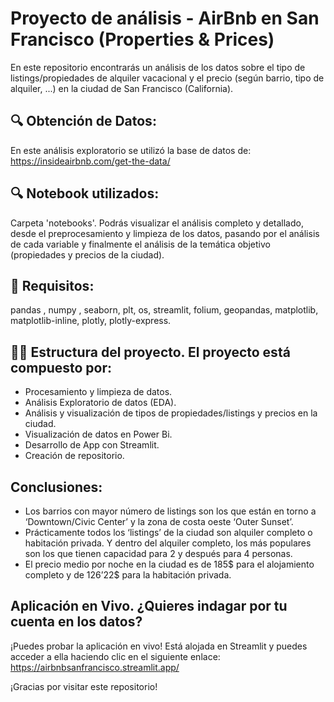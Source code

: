 # Proyecto de análisis - AirBnb en San Francisco (Properties & Prices)

En este repositorio encontrarás un análisis de los datos sobre el tipo de listings/propiedades de alquiler vacacional y el precio (según barrio, tipo de alquiler, ...) en la ciudad de San Francisco (California). 


## 🔍 Obtención de Datos:
En este análisis exploratorio se utilizó la base de datos de: https://insideairbnb.com/get-the-data/


## 🔍 Notebook utilizados:
Carpeta 'notebooks'. Podrás visualizar el análisis completo y detallado, desde el preprocesamiento y limpieza de los datos, pasando por el análisis de cada variable y finalmente el análisis de la temática objetivo (propiedades y precios de la ciudad).

## 🧪 Requisitos:
pandas , numpy , seaborn, plt, os, streamlit, folium, geopandas, matplotlib, matplotlib-inline, plotly, plotly-express.

## 🕵️‍♂️ Estructura del proyecto. El proyecto está compuesto por:
- Procesamiento y limpieza de datos.
- Análisis Exploratorio de datos (EDA).
- Análisis y visualización de tipos de propiedades/listings y precios en la ciudad.
- Visualización de datos en Power Bi.
- Desarrollo de App con Streamlit.
- Creación de repositorio.

## Conclusiones:

- Los barrios con mayor número de listings son los que están en torno a ‘Downtown/Civic Center’ y la zona de costa oeste ‘Outer Sunset’.
- Prácticamente todos los ‘listings’ de la ciudad son alquiler completo o habitación privada. Y dentro del alquiler completo, los más populares son los que tienen capacidad para 2 y después para 4 personas.
- El precio medio por noche en la ciudad es de 185$ para el alojamiento completo y de 126’22$ para la habitación privada.


## Aplicación en Vivo. ¿Quieres indagar por tu cuenta en los datos?

¡Puedes probar la aplicación en vivo! Está alojada en Streamlit y puedes acceder a ella haciendo clic en el siguiente enlace:
https://airbnbsanfrancisco.streamlit.app/



¡Gracias por visitar este repositorio!
